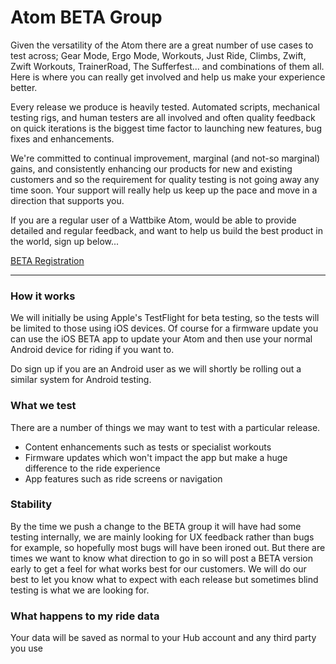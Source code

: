 # Atom BETA Group

Given the versatility of the Atom there are a great number of use cases to test across; Gear Mode, Ergo Mode, Workouts, Just Ride, Climbs, Zwift, Zwift Workouts, TrainerRoad, The Sufferfest... and combinations of them all. Here is where you can really get involved and help us make your experience better.

Every release we produce is heavily tested. Automated scripts, mechanical testing rigs, and human testers are all involved and often quality feedback on quick iterations is the biggest time factor to launching new features, bug fixes and enhancements.

We're committed to continual improvement, marginal (and not-so marginal) gains, and consistently enhancing our products for new and existing customers and so the requirement for quality testing is not going away any time soon. Your support will really help us keep up the pace and move in a direction that supports you.

If you are a regular user of a Wattbike Atom, would be able to provide detailed and regular feedback, and want to help us build the best product in the world, sign up below...

<a class="button" href="https://confirmsubscription.com/h/r/561040E8296821F22540EF23F30FEDED">BETA Registration</a>

-----------

### How it works

We will initially be using Apple's TestFlight for beta testing, so the tests will be limited to those using iOS devices. Of course for a firmware update you can use the iOS BETA app to update your Atom and then use your normal Android device for riding if you want to.

Do sign up if you are an Android user as we will shortly be rolling out a similar system for Android testing.

### What we test
There are a number of things we may want to test with a particular release.

- Content enhancements such as tests or specialist workouts
- Firmware updates which won't impact the app but make a huge difference to the ride experience
- App features such as ride screens or navigation

### Stability
By the time we push a change to the BETA group it will have had some testing internally, we are mainly looking for UX feedback rather than bugs for example, so hopefully most bugs will have been ironed out. But there are times we want to know what direction to go in so will post a BETA version early to get a feel for what works best for our customers. We will do our best to let you know what to expect with each release but sometimes blind testing is what we are looking for.

### What happens to my ride data
Your data will be saved as normal to your Hub account and any third party you use
